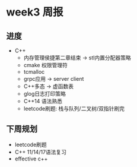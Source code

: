 # week3 周报

## 进度

- C++
  - 内存管理侯捷第二章结束 -> stl内置分配器策略
  - cmake 权限管理符
  - tcmalloc
  - grpc应用 -> server client
  - C++多态 -> 虚函数表
  - glog日志打印策略
  - C++14 语法熟悉
  - leetcode刷题: 栈与队列/二叉树/双指针刷完

## 下周规划

- leetcode刷题
- C++ 11/14/17语法复习
- effective c++